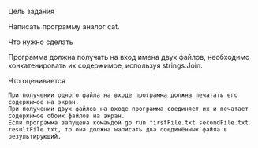 Цель задания

Написать программу аналог cat.


Что нужно сделать

Программа должна получать на вход имена двух файлов, необходимо  конкатенировать их содержимое, используя strings.Join.


Что оценивается

    При получении одного файла на входе программа должна печатать его содержимое на экран.
    При получении двух файлов на входе программа соединяет их и печатает содержимое обоих файлов на экран.
    Если программа запущена командой go run firstFile.txt secondFile.txt resultFile.txt, то она должна написать два соединённых файла в результирующий.